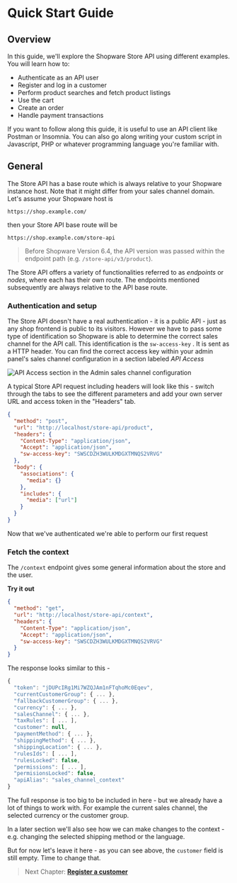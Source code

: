 # Quick Start Guide

## Overview

In this guide, we'll explore the Shopware Store API using different examples. You will learn how to:

* Authenticate as an API user
* Register and log in a customer
* Perform product searches and fetch product listings
* Use the cart
* Create an order
* Handle payment transactions

If you want to follow along this guide, it is useful to use an API client like Postman or Insomnia. You can also go along writing your custom script in Javascript, PHP or whatever programming language you're familiar with.

## General

The Store API has a base route which is always relative to your Shopware instance host. Note that it might differ from your sales channel domain. Let's assume your Shopware host is

```text
https://shop.example.com/
```

then your Store API base route will be

```text
https://shop.example.com/store-api
```

>  Before Shopware Version 6.4, the API version was passed within the endpoint path (e.g. `/store-api/v3/product`).

The Store API offers a variety of functionalities referred to as _endpoints_ or _nodes_, where each has their own route. The endpoints mentioned subsequently are always relative to the API base route.

### Authentication and setup

The Store API doesn't have a real authentication - it is a public API - just as any shop frontend is public to its visitors. However we have to pass some type of identification so Shopware is able to determine the correct sales channel for the API call. This identification is the `sw-access-key` . It is sent as a HTTP header. You can find the correct access key within your admin panel's sales channel configuration in a section labeled _API Access_

![API Access section in the Admin sales channel configuration](https://stoplight.io/api/v1/projects/cHJqOjEwNjA0NQ/images/QZFki14SFdc)

A typical Store API request including headers will look like this - switch through the tabs to see the different parameters and add your own server URL and access token in the "Headers" tab.

```json http
{
  "method": "post",
  "url": "http://localhost/store-api/product",
  "headers": {
    "Content-Type": "application/json",
    "Accept": "application/json",
    "sw-access-key": "SWSCDZH3WULKMDGXTMNQS2VRVG"
  },
  "body": {
    "associations": {
      "media": {}
    },
    "includes": {
      "media": ["url"]
    }
  }
}
```

Now that we've authenticated we're able to perform our first request

### Fetch the context

The `/context` endpoint gives some general information about the store and the user. 

**Try it out**

```json http
{
  "method": "get",
  "url": "http://localhost/store-api/context",
  "headers": {
    "Content-Type": "application/json",
    "Accept": "application/json",
    "sw-access-key": "SWSCDZH3WULKMDGXTMNQS2VRVG"
  }
}
```

The response looks similar to this - 

```javascript
{
  "token": "jDUPcIRg1Mi7WZQJAm1nFTqhoMc0Eqev",
  "currentCustomerGroup": { ... },
  "fallbackCustomerGroup": { ... },
  "currency": { ... },
  "salesChannel": { ... },
  "taxRules": [ ... ],
  "customer": null,
  "paymentMethod": { ... },
  "shippingMethod": { ... },
  "shippingLocation": { ... },
  "rulesIds": [ ... ],
  "rulesLocked": false,
  "permissions": [ ... ],
  "permisionsLocked": false,
  "apiAlias": "sales_channel_context"
}
```

The full response is too big to be included in here - but we already have a lot of things to work with. For example the current sales channel, the selected currency or the customer group.

In a later section we'll also see how we can make changes to the context - e.g. changing the selected shipping method or the language.

But for now let's leave it here - as you can see above, the `customer` field is still empty. Time to change that.

> Next Chapter: **[Register a customer](register-a-customer.md)**
